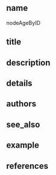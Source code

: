 ## name
nodeAgeByID
## title
## description
## details
## authors
## see_also
## example
## references
